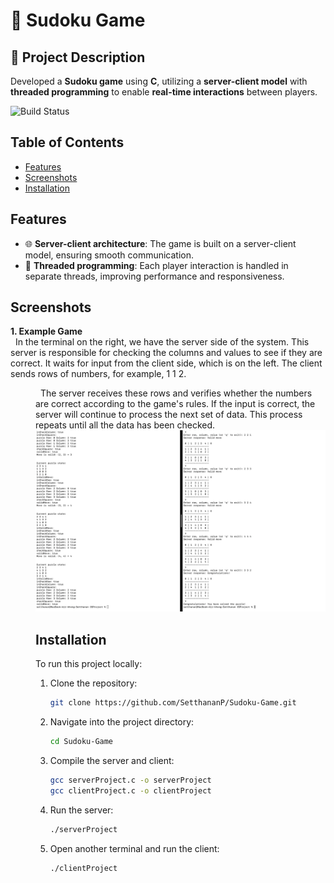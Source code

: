 # 🧩 Sudoku Game

## 📝 Project Description
Developed a **Sudoku game** using **C**, utilizing a **server-client model** with **threaded programming** to enable **real-time interactions** between players.

![Build Status](https://img.shields.io/badge/build-Complete-brightgreen)

## Table of Contents
- [Features](#features)
- [Screenshots](#screenshots)
- [Installation](#installation)

## Features
- 🌐 **Server-client architecture**: The game is built on a server-client model, ensuring smooth communication.
- 🧵 **Threaded programming**: Each player interaction is handled in separate threads, improving performance and responsiveness.

## Screenshots
**1. Example Game**<br> &nbsp; In the terminal on the right, we have the server side of the system. This server is responsible for checking the columns and values to see if they are correct. It waits for input from the client side, which is on the left. The client sends rows of numbers, for example, 1 1 2.<br>
<dd> &nbsp; The server receives these rows and verifies whether the numbers are correct according to the game's rules. If the input is correct, the server will continue to process the next set of data. This process repeats until all the data has been checked.<br>

<img src="https://github.com/SetthananP/Sudoku-Game/blob/main/playgame.png?raw=true" alt="Example Game" width="900"/>


## Installation

To run this project locally:

1. Clone the repository:
   ```bash
   git clone https://github.com/SetthananP/Sudoku-Game.git

2. Navigate into the project directory:
   ```bash
   cd Sudoku-Game

3. Compile the server and client:
   ```bash
   gcc serverProject.c -o serverProject
   gcc clientProject.c -o clientProject

4. Run the server:
   ```bash
   ./serverProject

5. Open another terminal and run the client:
   ```bash
   ./clientProject
   
